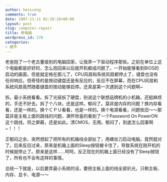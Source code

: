 ```yaml
---
author: hesicong
comments: true
date: 2007-11-11 02:39:28+00:00
layout: post
slug: computer-repair
title: 修电脑
wordpress_id: 270
categories:
- 硬件
---
```


老爸抱了一个老古董级别的电脑回家，让我弄一下驱动程序那些。之前在单位上这个电脑都是好好的，怎么抱回来以后就开机都成问题了。一开始能够看到BIOS的启动的画面，但是就定格在那儿了，CPU风扇和系统风扇都停止了，键盘也没有任何响应。但奇怪的是按动键盘还是有反应的，反应不在屏幕，而在CPU风扇和系统风扇竟然随着键盘的按动能够启停。还真是第一次遇到这个问题啊~

拆，最小系统看看。拆了光驱拆了硬盘，别说这个联想品牌机的小机箱，还挺麻烦的，手还不好去。拆了个八块，还是这样。郁闷了。莫非是内存的问题？换内存看看，还是一样的。换个ＣＰＵ看看，也是一样的。换个电源看看，问题依旧～～那莫非是主板上面的跳线的问题，满怀欣喜的看到了一个Password On PowerON这个跳线，将之屏蔽，还是如此。清CMOS，无用。郁闷了，到底怎么回事啊~！！！

正郁闷之余，突然想起了把所有的机箱线全部扯了，用螺丝刀启动电脑。竟然就对了。后来反应过来，原来是机箱上面的Sleep按钮被卡住了，导致系统在刚开机的时候就停止了。原来是这样……呵呵，反正现在的机箱上面已经没有了Sleep按钮了，所有也不会有这样的事情。

总结一下就是，以后要弄最小系统的话，要把主板上面的线全部扒光，只剩主板、内存、显卡、电源～～